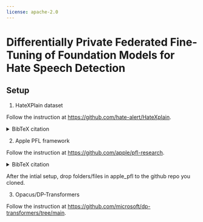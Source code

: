 ```yaml
---
license: apache-2.0
---
```

# Differentially Private Federated Fine-Tuning of Foundation Models for Hate Speech Detection

## Setup 
1. HateXPlain dataset

Follow the instruction at https://github.com/hate-alert/HateXplain.

<details>
<summary>BibTeX citation</summary>

<pre><code>
@inproceedings{mathew2021hatexplain,
  title={HateXplain: A Benchmark Dataset for Explainable Hate Speech Detection},
  author={Mathew, Binny and Saha, Punyajoy and Yimam, Seid Muhie and Biemann, Chris and Goyal, Pawan and Mukherjee, Animesh},
  booktitle={Proceedings of the AAAI Conference on Artificial Intelligence},
  volume={35},
  number={17},
  pages={14867--14875},
  year={2021}
}
</code></pre>

</details>


2. Apple PFL framework

Follow the instruction at https://github.com/apple/pfl-research.

<details>
<summary>BibTeX citation</summary>

<pre><code>
@article{granqvist2024pfl,
  title={pfl-research: simulation framework for accelerating research in Private Federated Learning},
  author={Granqvist, Filip and Song, Congzheng and Cahill, {\'A}ine and van Dalen, Rogier and Pelikan, Martin and Chan, Yi Sheng and Feng, Xiaojun and Krishnaswami, Natarajan and Jina, Vojta and Chitnis, Mona},
  journal={arXiv preprint arXiv:2404.06430},
  year={2024},
}
</code></pre>

</details>

After the intial setup, drop folders/files in apple_pfl to the github repo you cloned. 

3. Opacus/DP-Transformers

Follow the instruction at https://github.com/microsoft/dp-transformers/tree/main.
